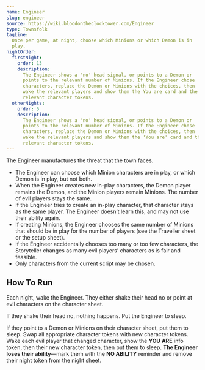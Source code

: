 ```yaml
---
name: Engineer
slug: engineer
source: https://wiki.bloodontheclocktower.com/Engineer
type: Townsfolk
tagLine:
  Once per game, at night, choose which Minions or which Demon is in
  play.
nightOrder:
  firstNight:
    order: 13
    description:
      The Engineer shows a 'no' head signal, or points to a Demon or
      points to the relevant number of Minions. If the Engineer chose
      characters, replace the Demon or Minions with the choices, then
      wake the relevant players and show them the You are card and the
      relevant character tokens.
  otherNights:
    order: 5
    description:
      The Engineer shows a 'no' head signal, or points to a Demon or
      points to the relevant number of Minions. If the Engineer chose
      characters, replace the Demon or Minions with the choices, then
      wake the relevant players and show them the 'You are' card and the
      relevant character tokens.
---
```


The Engineer manufactures the threat that the town faces.

- The Engineer can choose which Minion characters are in play, or which
  Demon is in play, but not both.
- When the Engineer creates new in-play characters, the Demon player
  remains the Demon, and the Minion players remain Minions. The number
  of evil players stays the same.
- If the Engineer tries to create an in-play character, that character
  stays as the same player. The Engineer doesn’t learn this, and may not
  use their ability again.
- If creating Minions, the Engineer chooses the same number of Minions
  that should be in play for the number of players (see the Traveller
  sheet or the setup sheet).
- If the Engineer accidentally chooses too many or too few characters,
  the Storyteller changes as many evil players’ characters as is fair
  and feasible.
- Only characters from the current script may be chosen.

## How To Run

Each night, wake the Engineer. They either shake their head no or point
at evil characters on the character sheet.

If they shake their head no, nothing happens. Put the Engineer to sleep.

If they point to a Demon or Minions on their character sheet, put them
to sleep. Swap all appropriate character tokens with new character
tokens. Wake each evil player that changed character, show the **YOU
ARE** info token, then their new character token, then put them to
sleep. **The Engineer loses their ability**—mark them with the **NO
ABILITY** reminder and remove their night token from the night sheet.
